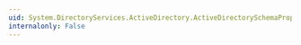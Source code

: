 ```yaml
---
uid: System.DirectoryServices.ActiveDirectory.ActiveDirectorySchemaProperty.Save
internalonly: False
---
```

